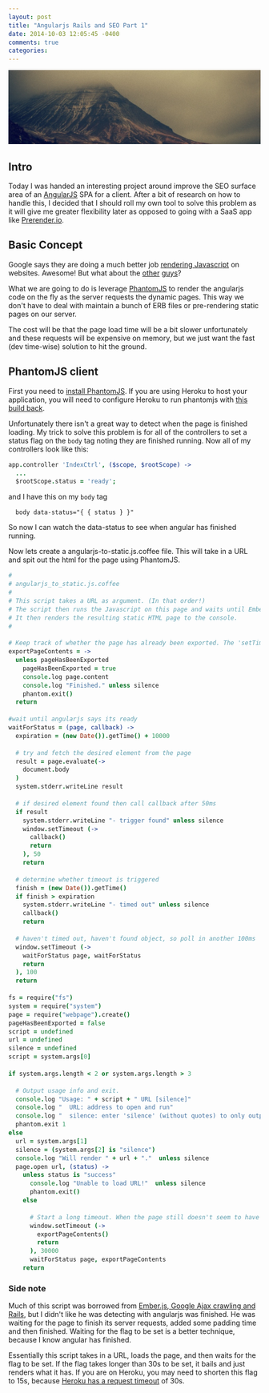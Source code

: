 ```yaml
---
layout: post
title: "Angularjs Rails and SEO Part 1"
date: 2014-10-03 12:05:45 -0400
comments: true
categories:
---
```


<img src="/images/mountain.jpeg" title="Angularjs Rails and SEO Part 1" class="banner-img"  />

## Intro
Today I was handed an interesting project around improve the SEO surface area of an [AngularJS](https://angularjs.org/) SPA for a client.  After a bit of research on how to handle this, I decided that I should roll my own tool to solve this problem as it will give me greater flexibility later as opposed to going with a SaaS app like [Prerender.io](http://Prerender.io).

## Basic Concept
Google says they are doing a much better job [rendering Javascript](http://googlewebmastercentral.blogspot.com.es/2014/05/understanding-web-pages-better.html) on websites.  Awesome! But what about the [other](http://bing.com) [guys](http://duckduckgo.com)?

What we are going to do is leverage [PhantomJS](http://phantomjs.org/) to render the angularjs code on the fly as the server requests the dynamic pages.  This way we don't have to deal with maintain a bunch of ERB files or pre-rendering static pages on our server.

The cost will be that the page load time will be a bit slower unfortunately and these requests will be expensive on memory, but we just want the fast (dev time-wise) solution to hit the ground.

## PhantomJS client
First you need to [install PhantomJS](http://phantomjs.org/download.html).  If you are using Heroku to host your application, you will need to configure Heroku to run phantomjs with [this build back](https://github.com/stomita/heroku-buildpack-phantomjs).

Unfortunately there isn't a great way to detect when the page is finished loading.  My trick to solve this problem is for all of the controllers to set a status flag on the `body` tag noting they are finished running.  Now all of my controllers look like this:

```coffeescript app/assets/javascripts/app/controllers/index.js.coffee
app.controller 'IndexCtrl', ($scope, $rootScope) ->
  ...
  $rootScope.status = 'ready';
```

and I have this on my `body` tag

```haml app/views/layouts/application.html.slim
  body data-status="{ { status } }"
```

So now I can watch the data-status to see when angular has finished running.

Now lets create a angularjs-to-static.js.coffee file.  This will take in a URL and spit out the html for the page using PhantomJS.

```coffeescript lib/phantomjs/angularjs_to_static.js.coffee
#
# angularjs_to_static.js.coffee
#
# This script takes a URL as argument. (In that order!)
# The script then runs the Javascript on this page and waits until Ember has finished loading.
# It then renders the resulting static HTML page to the console.
#

# Keep track of whether the page has already been exported. The 'setTimeout' mess might cause it to be exported multiple times.
exportPageContents = ->
  unless pageHasBeenExported
    pageHasBeenExported = true
    console.log page.content
    console.log "Finished." unless silence
    phantom.exit()
  return

#wait until angularjs says its ready
waitForStatus = (page, callback) ->
  expiration = (new Date()).getTime() + 10000

  # try and fetch the desired element from the page
  result = page.evaluate(->
    document.body
  )
  system.stderr.writeLine result

  # if desired element found then call callback after 50ms
  if result
    system.stderr.writeLine "- trigger found" unless silence
    window.setTimeout (->
      callback()
      return
    ), 50
    return

  # determine whether timeout is triggered
  finish = (new Date()).getTime()
  if finish > expiration
    system.stderr.writeLine "- timed out" unless silence
    callback()
    return

  # haven't timed out, haven't found object, so poll in another 100ms
  window.setTimeout (->
    waitForStatus page, waitForStatus
    return
  ), 100
  return

fs = require("fs")
system = require("system")
page = require("webpage").create()
pageHasBeenExported = false
script = undefined
url = undefined
silence = undefined
script = system.args[0]

if system.args.length < 2 or system.args.length > 3

  # Output usage info and exit.
  console.log "Usage: " + script + " URL [silence]"
  console.log "  URL: address to open and run"
  console.log "  silence: enter 'silence' (without quotes) to only output the page content and suppress info messages"
  phantom.exit 1
else
  url = system.args[1]
  silence = (system.args[2] is "silence")
  console.log "Will render " + url + "."  unless silence
  page.open url, (status) ->
    unless status is "success"
      console.log "Unable to load URL!"  unless silence
      phantom.exit()
    else

      # Start a long timeout. When the page still doesn't seem to have finished loading after 30s, something has likely gone wrong. This timeout prevents a hangup of the server.
      window.setTimeout (->
        exportPageContents()
        return
      ), 30000
      waitForStatus page, exportPageContents
    return
```

### Side note
Much of this script was borrowed from [Ember.js, Google Ajax crawling and Rails](http://www.pieterjongsma.com/2013/01/11/ember-google-ajax-rails.html), but I didn't like he was detecting with angularjs was finished.  He was waiting for the page to finish its server requests, added some padding time and then finished.  Waiting for the flag to be set is a better technique, because I know angular has finished.

Essentially this script takes in a URL, loads the page, and then waits for the flag to be set.  If the flag takes longer than 30s to be set, it bails and just renders what it has.  If you are on Heroku, you may need to shorten this flag to 15s, because [Heroku has a request timeout](https://devcenter.heroku.com/articles/request-timeout) of 30s.
